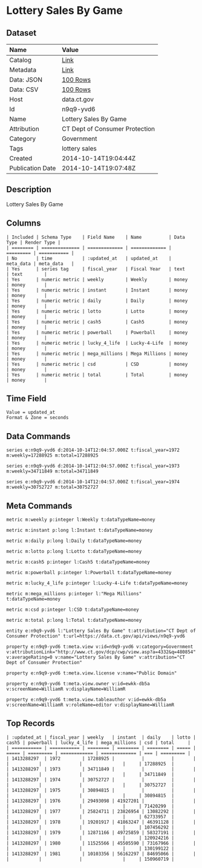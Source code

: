 # Lottery Sales By Game

## Dataset

| Name | Value |
| :--- | :---- |
| Catalog | [Link](https://catalog.data.gov/dataset/lottery-sales-by-game) |
| Metadata | [Link](https://data.ct.gov/api/views/n9q9-yvd6) |
| Data: JSON | [100 Rows](https://data.ct.gov/api/views/n9q9-yvd6/rows.json?max_rows=100) |
| Data: CSV | [100 Rows](https://data.ct.gov/api/views/n9q9-yvd6/rows.csv?max_rows=100) |
| Host | data.ct.gov |
| Id | n9q9-yvd6 |
| Name | Lottery Sales By Game |
| Attribution | CT Dept of Consumer Protection |
| Category | Government |
| Tags | lottery sales |
| Created | 2014-10-14T19:04:44Z |
| Publication Date | 2014-10-14T19:07:48Z |

## Description

Lottery Sales By Game

## Columns

```ls
| Included | Schema Type    | Field Name    | Name          | Data Type | Render Type |
| ======== | ============== | ============= | ============= | ========= | =========== |
| No       | time           | :updated_at   | updated_at    | meta_data | meta_data   |
| Yes      | series tag     | fiscal_year   | Fiscal Year   | text      | text        |
| Yes      | numeric metric | weekly        | Weekly        | money     | money       |
| Yes      | numeric metric | instant       | Instant       | money     | money       |
| Yes      | numeric metric | daily         | Daily         | money     | money       |
| Yes      | numeric metric | lotto         | Lotto         | money     | money       |
| Yes      | numeric metric | cash5         | Cash5         | money     | money       |
| Yes      | numeric metric | powerball     | Powerball     | money     | money       |
| Yes      | numeric metric | lucky_4_life  | Lucky-4-Life  | money     | money       |
| Yes      | numeric metric | mega_millions | Mega Millions | money     | money       |
| Yes      | numeric metric | csd           | CSD           | money     | money       |
| Yes      | numeric metric | total         | Total         | money     | money       |
```

## Time Field

```ls
Value = updated_at
Format & Zone = seconds
```

## Data Commands

```ls
series e:n9q9-yvd6 d:2014-10-14T12:04:57.000Z t:fiscal_year=1972 m:weekly=17288925 m:total=17288925

series e:n9q9-yvd6 d:2014-10-14T12:04:57.000Z t:fiscal_year=1973 m:weekly=34711849 m:total=34711849

series e:n9q9-yvd6 d:2014-10-14T12:04:57.000Z t:fiscal_year=1974 m:weekly=30752727 m:total=30752727
```

## Meta Commands

```ls
metric m:weekly p:integer l:Weekly t:dataTypeName=money

metric m:instant p:long l:Instant t:dataTypeName=money

metric m:daily p:long l:Daily t:dataTypeName=money

metric m:lotto p:long l:Lotto t:dataTypeName=money

metric m:cash5 p:integer l:Cash5 t:dataTypeName=money

metric m:powerball p:integer l:Powerball t:dataTypeName=money

metric m:lucky_4_life p:integer l:Lucky-4-Life t:dataTypeName=money

metric m:mega_millions p:integer l:"Mega Millions" t:dataTypeName=money

metric m:csd p:integer l:CSD t:dataTypeName=money

metric m:total p:long l:Total t:dataTypeName=money

entity e:n9q9-yvd6 l:"Lottery Sales By Game" t:attribution="CT Dept of Consumer Protection" t:url=https://data.ct.gov/api/views/n9q9-yvd6

property e:n9q9-yvd6 t:meta.view v:id=n9q9-yvd6 v:category=Government v:attributionLink="http://www.ct.gov/dcp/cwp/view.asp?a=4332&q=480854" v:averageRating=0 v:name="Lottery Sales By Game" v:attribution="CT Dept of Consumer Protection"

property e:n9q9-yvd6 t:meta.view.license v:name="Public Domain"

property e:n9q9-yvd6 t:meta.view.owner v:id=ewkk-db5a v:screenName=WilliamR v:displayName=WilliamR

property e:n9q9-yvd6 t:meta.view.tableauthor v:id=ewkk-db5a v:screenName=WilliamR v:roleName=editor v:displayName=WilliamR
```

## Top Records

```ls
| :updated_at | fiscal_year | weekly   | instant  | daily    | lotto | cash5 | powerball | lucky_4_life | mega_millions | csd | total     | 
| =========== | =========== | ======== | ======== | ======== | ===== | ===== | ========= | ============ | ============= | === | ========= | 
| 1413288297  | 1972        | 17288925 |          |          |       |       |           |              |               |     | 17288925  | 
| 1413288297  | 1973        | 34711849 |          |          |       |       |           |              |               |     | 34711849  | 
| 1413288297  | 1974        | 30752727 |          |          |       |       |           |              |               |     | 30752727  | 
| 1413288297  | 1975        | 30894815 |          |          |       |       |           |              |               |     | 30894815  | 
| 1413288297  | 1976        | 29493098 | 41927201 |          |       |       |           |              |               |     | 71420299  | 
| 1413288297  | 1977        | 25824711 | 23826954 | 13082292 |       |       |           |              |               |     | 62733957  | 
| 1413288297  | 1978        | 19201917 | 41863247 | 46391128 |       |       |           |              |               |     | 107456292 | 
| 1413288297  | 1979        | 12871166 | 49725859 | 58327191 |       |       |           |              |               |     | 120924216 | 
| 1413288297  | 1980        | 11525566 | 45505590 | 73167966 |       |       |           |              |               |     | 130199122 | 
| 1413288297  | 1981        | 10103356 | 56162297 | 84695066 |       |       |           |              |               |     | 150960719 | 
```